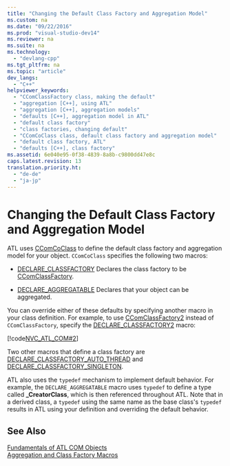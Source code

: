 ```yaml
---
title: "Changing the Default Class Factory and Aggregation Model"
ms.custom: na
ms.date: "09/22/2016"
ms.prod: "visual-studio-dev14"
ms.reviewer: na
ms.suite: na
ms.technology: 
  - "devlang-cpp"
ms.tgt_pltfrm: na
ms.topic: "article"
dev_langs: 
  - "C++"
helpviewer_keywords: 
  - "CComClassFactory class, making the default"
  - "aggregation [C++], using ATL"
  - "aggregation [C++], aggregation models"
  - "defaults [C++], aggregation model in ATL"
  - "default class factory"
  - "class factories, changing default"
  - "CComCoClass class, default class factory and aggregation model"
  - "default class factory, ATL"
  - "defaults [C++], class factory"
ms.assetid: 6e040e95-0f38-4839-8a8b-c9800dd47e8c
caps.latest.revision: 13
translation.priority.ht: 
  - "de-de"
  - "ja-jp"
---
```

# Changing the Default Class Factory and Aggregation Model
ATL uses [CComCoClass](../vs140/ccomcoclass-class.md) to define the default class factory and aggregation model for your object. `CComCoClass` specifies the following two macros:  
  
-   [DECLARE_CLASSFACTORY](../vs140/declare_classfactory.md) Declares the class factory to be [CComClassFactory](../vs140/ccomclassfactory-class.md).  
  
-   [DECLARE_AGGREGATABLE](../vs140/declare_aggregatable.md) Declares that your object can be aggregated.  
  
 You can override either of these defaults by specifying another macro in your class definition. For example, to use [CComClassFactory2](../vs140/ccomclassfactory2-class.md) instead of `CComClassFactory`, specify the [DECLARE_CLASSFACTORY2](../vs140/declare_classfactory2.md) macro:  
  
 [!code[NVC_ATL_COM#2](../vs140/codesnippet/CPP/changing-the-default-class-factory-and-aggregation-model_1.h)]  
  
 Two other macros that define a class factory are [DECLARE_CLASSFACTORY_AUTO_THREAD](../vs140/declare_classfactory_auto_thread.md) and [DECLARE_CLASSFACTORY_SINGLETON](../vs140/declare_classfactory_singleton.md).  
  
 ATL also uses the `typedef` mechanism to implement default behavior. For example, the `DECLARE_AGGREGATABLE` macro uses `typedef` to define a type called **_CreatorClass**, which is then referenced throughout ATL. Note that in a derived class, a `typedef` using the same name as the base class's `typedef` results in ATL using your definition and overriding the default behavior.  
  
## See Also  
 [Fundamentals of ATL COM Objects](../vs140/fundamentals-of-atl-com-objects.md)   
 [Aggregation and Class Factory Macros](../vs140/aggregation-and-class-factory-macros.md)